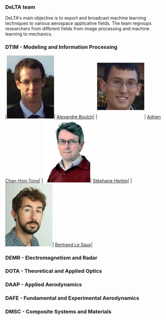 ### DeLTA team

DeLTA's main objective is to export and broadcast machine learning techniques to various aerospace applicative fields.
The team regroups researchers from different fields from image processing and machine learning to mechanics.

### DTIM - Modeling and Information Processing

|![alt text](images/team/A_Boulch.jpg "Alexandre Boulch")| [Alexandre Boulch](https://sites.google.com/view/boulch)|
|![alt text](images/team/A_ChanHonTong.jpg "Adrien Chan-Hon-Tong")| [Adrien Chan-Hon-Tong](https://www.researchgate.net/profile/Adrien_Chan-Hon-Tong)|
|![alt text](images/team/S_Herbin.png "Stéphane Herbin")| [Stéphane Herbin](http://www.onera.fr/fr/staff/stephane-herbin)|
|![alt text](images/team/B_LeSaux.jpg "Bertrand Le Saux")| [Bertrand Le Saux](http://www.onera.fr/en/staff/bertrand-le-saux)|

### DEMR - Electromagnetism and Radar

### DOTA - Theoretical and Applied Optics

### DAAP - Applied Aerodynamics

### DAFE - Fundamental and Experimental Aerodynamics

### DMSC - Composite Systems and Materials
